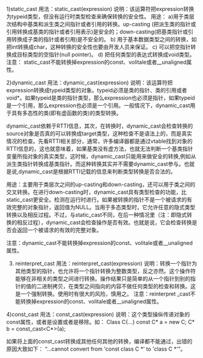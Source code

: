 1)static_cast
用法：static_cast<typeid>(expression)
说明：该运算符把expression转换为typeid类型，但没有运行时类型检查来确保转换的安全性。
用途：
a)用于类层次结构中基类和派生类之间指针或者引用的转换。up-casting (把派生类的指针或引用转换成基类的指针或者引用表示)是安全的；down-casting(把基类指针或引用转换成子类的指针或者引用)是不安全的。
b) 用于基本数据类型之间的转换，如把int转换成char，这种转换的安全性也要由开发人员来保证。
c) 可以把空指针转换成目标类型的空指针(null pointer)。
d) 把任何类型的表达式转换成void类型。
注意： static_cast不能转换掉expression的const、volitale或者__unaligned属性。

2)dynamic_cast
用法：dynamic_cast<typeid>(expression)
说明：该运算符把expression转换成typeid类型的对象。typeid必须是类的指针、类的引用或者void*。如果typeid是类的指针类型，那么expression也必须是指针，如果typeid是一个引用，那么expression也必须是一个引用。一般情况下，dynamic_cast用于具有多态性的类(即有虚函数的类)的类型转换。

dynamic_cast依赖于RTTI信息，其次，在转换时，dynamic_cast会检查转换的source对象是否真的可以转换成target类型，这种检查不是语法上的，而是真实情况的检查。先看RTTI相关部分，通常，许多编译器都是通过vtable找到对象的RTTI信息的，这也就意味着，如果基类没有虚方法，也就无法判断一个基类指针变量所指对象的真实类型，这时候，dynamic_cast只能用来做安全的转换,例如从派生类指针转换成基类指针。而这种转换其实并不需要dynamic_cast参与。也就是说,dynamic_cast是根据RTTI记载的信息来判断类型转换是否合法的。

用途：主要用于类层次之间的up-casting和down-casting，还可以用于类之间的交叉转换。在进行down-casting时，dynamic_cast具有类型检查的功能，比static_cast更安全。检测在运行时进行。如果被转换的指针不是一个被请求的有效完整的对象指针，返回值为NULL。当用于多态类型时，它允许任意的隐式类型转换以及相反过程。不过，与static_cast不同，在后一种情况里（注：即隐式转 换的相反过程），dynamic_cast会检查操作是否有效。也就是说，它会检查转换是否会返回一个被请求的有效的完整对象。

注意：dynamic_cast不能转换掉expression的const、volitale或者__unaligned属性。

3) reinterpret_cast
用法：reinterpret_cast<typeid>(expression)
说明：转换一个指针为其他类型的指针，也允许将一个指针转换为整数类型，反之亦然。这个操作符能够在非相关的类型之间进行转换。操作结果只是简单的从一个指针到别的指针的值的二进制拷贝，在类型之间指向的内容不做任何类型的检查和转换。这是一个强制转换。使用时有很大的风险，慎用之。
注意：reinterpret _cast不能转换掉expression的const、volitale或者__unaligned属性。

4)const_cast
用法：const_cast<typeid>(expression)
说明：这个类型操纵传递对象的const属性，或者是设置或者是移除。如：
Class C{…}
const C* a = new C;
C* b = const_cast<C*>(a);

如果将上面的const_cast转换成其他任何其他的转换，编译都不能通过，出错的原因大致如下：
“…cannot convert from 'const class C *' to 'class C *'”。
